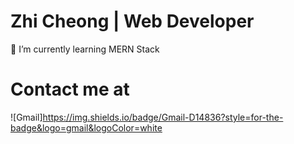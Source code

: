 # Zhi Cheong | Web Developer


🌱 I’m currently learning MERN Stack 

# Contact me at 
![Gmail]https://img.shields.io/badge/Gmail-D14836?style=for-the-badge&logo=gmail&logoColor=white
